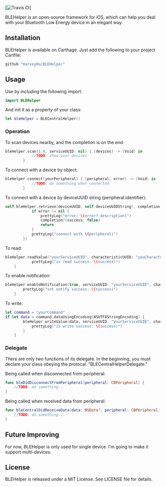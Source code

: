 [![Travis CI](https://travis-ci.org/HarveyHu/BLEHelper.svg?branch=master)]

BLEHelper is an open-source framework for iOS, which can help you deal with your Bluetooth Low Energy device in an elegant way.

## Installation

BLEHelper is available on Carthage. Just add the following to your project Cartfile:

```ruby
github "HarveyHu/BLEHelper"
```


## Usage
Use by including the following import:

```swift
import BLEHelper
```
And init it as a property of your class:

```swift
let bleHelper = BLECentralHelper()
```

### Operation

To scan devices nearby, and the completion is on the end:

```swift
bleHelper.scan(1.0, serviceUUID: nil) { (devices) -> (Void) in
            //TODO: show your devices
        }
```

To connect with a device by object:

```swift
bleHelper.connect(yourPeripheral) { (peripheral, error) -> (Void) in
            //TODO: do something when connected
        }
```

To connect with a device by deviceUUID string (peripheral.identifier):

```swift
self.bleHelper.retrieve(deviceUUID: self.deviceUUIDString!, completion: {(peripheral, error) -> (Void) in
            if error != nil {
                prettyLog("error: \(error?.description)")
                completion?(success: false)
                return
            }
            prettyLog("connect with \(peripheral)")
        })
```

To read:

```swift
bleHelper.readValue("yourServiceUUID", characteristicUUID: "youCharacteristicUUID") { (success) -> (Void) in
            prettyLog("is read success: \(success)")
    }
```

To enable notification:

```swift
bleHelper.enableNotification(true, serviceUUID: "yourServiceUUID", characteristicUUID: "youCharacteristicUUID") { (success) -> (Void) in
        prettyLog("set notify success: \(success)")
    }
```

To write:

```swift
let command = "yourCommand"
if let data = command.dataUsingEncoding(NSUTF8StringEncoding) {
        bleHelper.writeValue(data, serviceUUID: "yourServiceUUID", characteristicUUID: "youCharacteristicUUID") { (success) -> (Void) in
            prettyLog("is write success: \(success)")
        }
    }
```

### Delegate

There are only two functions of its delegate. In the beginning, you must declare your class obeying the protocal: "BLECentralHelperDelegate."

Being called when disconnected from peripheral:

```swift
func bleDidDisconnectFromPeripheral(peripheral: CBPeripheral) {
	//TODO: do something...
}
```
Being called when received data from peripheral:

```swift
func bleCentralDidReceiveData(data: NSData?, peripheral: CBPeripheral, characteristic: CBCharacteristic) {
	//TODO: do something...
}
```

## Future Improving

For now, BLEHelper is only used for single device. I'm going to make it support multi-devices.

## License

BLEHelper is released under a MIT License. See LICENSE file for details.